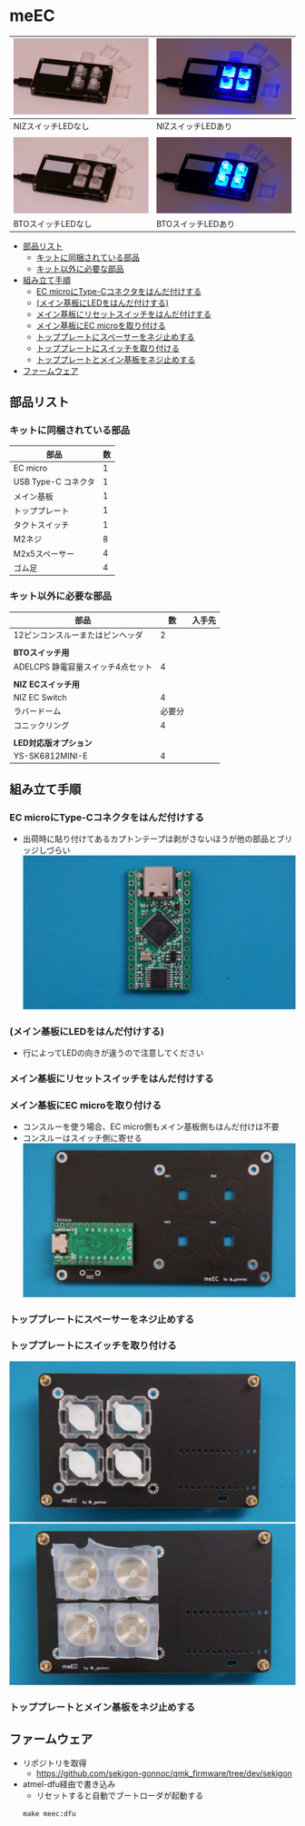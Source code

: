 # meEC

|![](img/niz0.jpg) |![](img/niz1.jpg) |
|-|-|
|NIZスイッチLEDなし|NIZスイッチLEDあり|
|||
|![](img/bto0.jpg) |![](img/bto1.jpg) |
|BTOスイッチLEDなし|BTOスイッチLEDあり|

- [部品リスト](#部品リスト)
  - [キットに同梱されている部品](#キットに同梱されている部品)
  - [キット以外に必要な部品](#キット以外に必要な部品)
- [組み立て手順](#組み立て手順)
  - [EC microにType-Cコネクタをはんだ付けする](#ec-microにtype-cコネクタをはんだ付けする)
  - [(メイン基板にLEDをはんだ付けする)](#メイン基板にledをはんだ付けする)
  - [メイン基板にリセットスイッチをはんだ付けする](#メイン基板にリセットスイッチをはんだ付けする)
  - [メイン基板にEC microを取り付ける](#メイン基板にec-microを取り付ける)
  - [トッププレートにスペーサーをネジ止めする](#トッププレートにスペーサーをネジ止めする)
  - [トッププレートにスイッチを取り付ける](#トッププレートにスイッチを取り付ける)
  - [トッププレートとメイン基板をネジ止めする](#トッププレートとメイン基板をネジ止めする)
- [ファームウェア](#ファームウェア)

## 部品リスト
### キットに同梱されている部品
|部品|数|
|-|-|
|EC micro|1|
|USB Type-C コネクタ|1|
|メイン基板|1|
|トッププレート|1|
|タクトスイッチ|1|
|M2ネジ|8|
|M2x5スペーサー|4|
|ゴム足|4|


### キット以外に必要な部品

|部品|数|入手先|
|-|-|-|
|12ピンコンスルーまたはピンヘッダ|2|
||||
|**BTOスイッチ用**|
|ADELCPS 静電容量スイッチ4点セット|4|
||||
|**NIZ ECスイッチ用**|
|NIZ EC Switch |4|
|ラバードーム|必要分|
|コニックリング|4|
||||
|**LED対応版オプション**|||
|YS-SK6812MINI-E|4|

## 組み立て手順
### EC microにType-Cコネクタをはんだ付けする
- 出荷時に貼り付けてあるカプトンテープは剥がさないほうが他の部品とブリッジしづらい
![](img/img2.JPG)

### (メイン基板にLEDをはんだ付けする)
- 行によってLEDの向きが違うので注意してください

### メイン基板にリセットスイッチをはんだ付けする
### メイン基板にEC microを取り付ける
- コンスルーを使う場合、EC micro側もメイン基板側もはんだ付けは不要
- コンスルーはスイッチ側に寄せる
![](img/img7.JPG)

### トッププレートにスペーサーをネジ止めする
### トッププレートにスイッチを取り付ける
![](img/img5.JPG)
![](img/img6.JPG)
### トッププレートとメイン基板をネジ止めする

## ファームウェア
- リポジトリを取得
  - https://github.com/sekigon-gonnoc/qmk_firmware/tree/dev/sekigon
- atmel-dfu経由で書き込み
  - リセットすると自動でブートローダが起動する
  ```
  make meec:dfu
  ```
